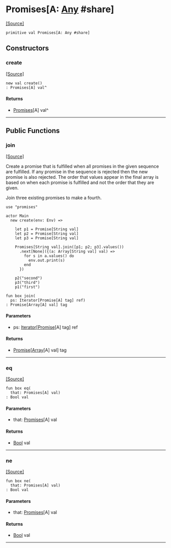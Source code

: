 # Promises\[A: [Any](builtin-Any.md) #share\]
<span class="source-link">[[Source]](src/promises/promise.md#L284)</span>
```pony
primitive val Promises[A: Any #share]
```

## Constructors

### create
<span class="source-link">[[Source]](src/promises/promise.md#L284)</span>


```pony
new val create()
: Promises[A] val^
```

#### Returns

* [Promises](promises-Promises.md)\[A\] val^

---

## Public Functions

### join
<span class="source-link">[[Source]](src/promises/promise.md#L285)</span>


Create a promise that is fulfilled when all promises in the given sequence
are fulfilled. If any promise in the sequence is rejected then the new
promise is also rejected. The order that values appear in the final array
is based on when each promise is fulfilled and not the order that they are
given.

Join three existing promises to make a fourth.
```pony
use "promises"

actor Main
  new create(env: Env) =>

    let p1 = Promise[String val]
    let p2 = Promise[String val]
    let p3 = Promise[String val]

    Promises[String val].join([p1; p2; p3].values())
      .next[None]({(a: Array[String val] val) =>
        for s in a.values() do
          env.out.print(s)
        end
      })

    p2("second")
    p3("third")
    p1("first")
```


```pony
fun box join(
  ps: Iterator[Promise[A] tag] ref)
: Promise[Array[A] val] tag
```
#### Parameters

*   ps: [Iterator](builtin-Iterator.md)\[[Promise](promises-Promise.md)\[A\] tag\] ref

#### Returns

* [Promise](promises-Promise.md)\[[Array](builtin-Array.md)\[A\] val\] tag

---

### eq
<span class="source-link">[[Source]](src/promises/promise.md#L285)</span>


```pony
fun box eq(
  that: Promises[A] val)
: Bool val
```
#### Parameters

*   that: [Promises](promises-Promises.md)\[A\] val

#### Returns

* [Bool](builtin-Bool.md) val

---

### ne
<span class="source-link">[[Source]](src/promises/promise.md#L285)</span>


```pony
fun box ne(
  that: Promises[A] val)
: Bool val
```
#### Parameters

*   that: [Promises](promises-Promises.md)\[A\] val

#### Returns

* [Bool](builtin-Bool.md) val

---

